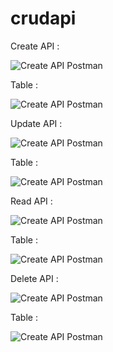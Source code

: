 # crudapi

Create API : 

![Create API Postman](https://github.com/vigneshpdt/crudapi/blob/main/screenshots/createAPI.png)

Table : 

![Create API Postman](https://github.com/vigneshpdt/crudapi/blob/main/screenshots/createAPI-table.png)

Update API : 

![Create API Postman](https://github.com/vigneshpdt/crudapi/blob/main/screenshots/updateAPI.png)

Table :

![Create API Postman](https://github.com/vigneshpdt/crudapi/blob/main/screenshots/updateAPI-table.png)

Read API : 

![Create API Postman](https://github.com/vigneshpdt/crudapi/blob/main/screenshots/readAPI.png)

Table :

![Create API Postman](https://github.com/vigneshpdt/crudapi/blob/main/screenshots/readAPI-table.png)

Delete API : 

![Create API Postman](https://github.com/vigneshpdt/crudapi/blob/main/screenshots/deleteAPI.png)

Table :

![Create API Postman](https://github.com/vigneshpdt/crudapi/blob/main/screenshots/deleteAPI-table.png)
